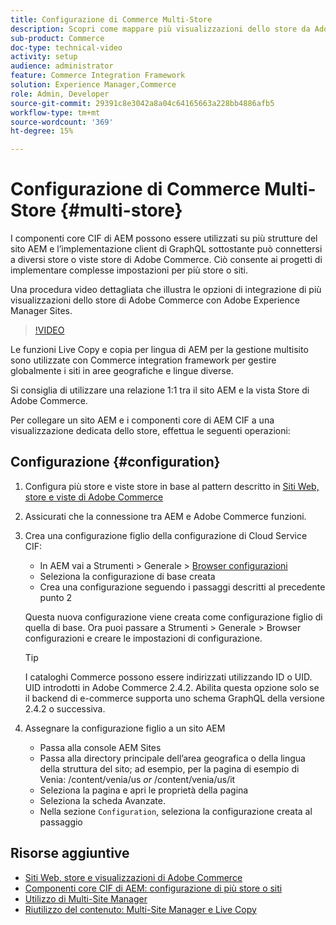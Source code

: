 ```yaml
---
title: Configurazione di Commerce Multi-Store
description: Scopri come mappare più visualizzazioni dello store da Adobe Commerce ad AEM. Questo consente ai progetti di supportare casi d’uso multi-tenant e multilingue.
sub-product: Commerce
doc-type: technical-video
activity: setup
audience: administrator
feature: Commerce Integration Framework
solution: Experience Manager,Commerce
role: Admin, Developer
source-git-commit: 29391c8e3042a8a04c64165663a228bb4886afb5
workflow-type: tm+mt
source-wordcount: '369'
ht-degree: 15%

---
```


# Configurazione di Commerce Multi-Store {#multi-store}

I componenti core CIF di AEM possono essere utilizzati su più strutture del sito AEM e l’implementazione client di GraphQL sottostante può connettersi a diversi store o viste store di Adobe Commerce. Ciò consente ai progetti di implementare complesse impostazioni per più store o siti.

Una procedura video dettagliata che illustra le opzioni di integrazione di più visualizzazioni dello store di Adobe Commerce con Adobe Experience Manager Sites.

>[!VIDEO](https://video.tv.adobe.com/v/28952/?quality=12)

Le funzioni Live Copy e copia per lingua di AEM per la gestione multisito sono utilizzate con Commerce integration framework per gestire globalmente i siti in aree geografiche e lingue diverse.

Si consiglia di utilizzare una relazione 1:1 tra il sito AEM e la vista Store di Adobe Commerce.

Per collegare un sito AEM e i componenti core di AEM CIF a una visualizzazione dedicata dello store, effettua le seguenti operazioni:

## Configurazione {#configuration}

1. Configura più store e viste store in base al pattern descritto in [Siti Web, store e viste di Adobe Commerce](https://experienceleague.adobe.com/docs/commerce-admin/start/setup/websites-stores-views.html)

2. Assicurati che la connessione tra AEM e Adobe Commerce funzioni.

3. Crea una configurazione figlio della configurazione di Cloud Service CIF:

   * In AEM vai a Strumenti > Generale > [Browser configurazioni](/help/sites-administering/configurations.md#using-configuration-browser)
   * Seleziona la configurazione di base creata
   * Crea una configurazione seguendo i passaggi descritti al precedente punto 2

   Questa nuova configurazione viene creata come configurazione figlio di quella di base. Ora puoi passare a Strumenti > Generale > Browser configurazioni e creare le impostazioni di configurazione.

   >[!TIP]
   >
   >I cataloghi Commerce possono essere indirizzati utilizzando ID o UID. UID introdotti in Adobe Commerce 2.4.2. Abilita questa opzione solo se il backend di e-commerce supporta uno schema GraphQL della versione 2.4.2 o successiva.

4. Assegnare la configurazione figlio a un sito AEM

   * Passa alla console AEM Sites
   * Passa alla directory principale dell’area geografica o della lingua della struttura del sito; ad esempio, per la pagina di esempio di Venia: /content/venia/us _or_ /content/venia/us/it
   * Seleziona la pagina e apri le proprietà della pagina
   * Seleziona la scheda Avanzate.
   * Nella sezione `Configuration`, seleziona la configurazione creata al passaggio

## Risorse aggiuntive

* [Siti Web, store e visualizzazioni di Adobe Commerce](https://experienceleague.adobe.com/docs/commerce-admin/start/setup/websites-stores-views.html)
* [Componenti core CIF di AEM: configurazione di più store o siti](https://github.com/adobe/aem-core-cif-components#multi-store--site-configuration)
* [Utilizzo di Multi-Site Manager](https://experienceleague.adobe.com/docs/experience-manager-learn/sites/translation/multi-site-manager-feature-video-use.html)
* [Riutilizzo del contenuto: Multi-Site Manager e Live Copy](/help/sites-administering/msm.md)
